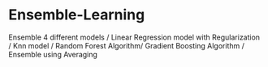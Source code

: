 # Ensemble-Learning
Ensemble 4 different models / 
Linear Regression model with Regularization / 
Knn model /
Random Forest Algorithm/
Gradient Boosting Algorithm /
Ensemble using Averaging
